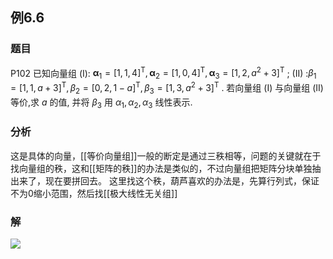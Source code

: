 ## 例6.6
### 题目
P102 已知向量组 (I): ${\mathbf{\alpha }}_{1} = {\lbrack 1,1,4\rbrack }^{\mathrm{T}},{\mathbf{\alpha }}_{2} = {\lbrack 1,0,4\rbrack }^{\mathrm{T}},{\mathbf{\alpha }}_{3} = {\lbrack 1,2,{a}^{2} + 3\rbrack }^{\mathrm{T}}$ ; 
(II) :${\beta }_{1} = {\lbrack 1,1, a + 3\rbrack }^{\mathrm{T}},{\beta }_{2} = {\lbrack 0,2,1 - a\rbrack }^{\mathrm{T}},{\beta }_{3} = {\lbrack 1,3,{a}^{2} + 3\rbrack }^{\mathrm{T}}$ .
若向量组 (I) 与向量组 (II) 等价,求 $a$ 的值, 并将 ${\beta }_{3}$ 用 ${\alpha }_{1},{\alpha }_{2},{\alpha }_{3}$ 线性表示.
### 分析
这是具体的向量，[[等价向量组]]一般的断定是通过三秩相等，问题的关键就在于找向量组的秩，这和[[矩阵的秩]]的办法是类似的，不过向量组把矩阵分块单独抽出来了，现在要拼回去。
这里找这个秩，葫芦喜欢的办法是，先算行列式，保证不为0缩小范围，然后找[[极大线性无关组]]
### 解
![](https://img.hwenyi.tech/202410191201889.webp)
